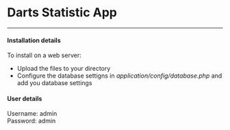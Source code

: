 # Darts Statistic App


<hr>
<h4>Installation details</h4>

<p>To install on a web server:</p>
<ul>
	<li>Upload the files to your directory</li>
	<li>Configure the database settigns in <i>application/config/database.php</i> and add you database settings</li>
</ul>

<h4>User details</h4>
<p>Username: admin <br/>
Password: admin
</p>
